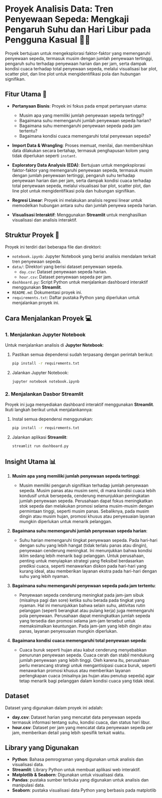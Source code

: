 # Proyek Analisis Data: Tren Penyewaan Sepeda: Mengkaji Pengaruh Suhu dan Hari Libur pada Pengguna Kasual 🚴‍♂️

Proyek bertujuan untuk mengeksplorasi faktor-faktor yang memengaruhi penyewaan sepeda, termasuk musim dengan jumlah penyewaan tertinggi, pengaruh suhu terhadap penyewaan harian dan per jam, serta dampak kondisi cuaca terhadap total penyewaan sepeda, melalui visualisasi bar plot, scatter plot, dan line plot untuk mengidentifikasi pola dan hubungan signifikan.

## Fitur Utama 🚀

- **Pertanyaan Bisnis**: Proyek ini fokus pada empat pertanyaan utama:
  - Musim apa yang memiliki jumlah penyewaan sepeda tertinggi?
  - Bagaimana suhu memengaruhi jumlah penyewaan sepeda harian?
  - Bagaimana suhu memengaruhi penyewaan sepeda pada jam tertentu?
  - Bagaimana kondisi cuaca memengaruhi total penyewaan sepeda?
- **Import Data & Wrangling**: Proses memuat, menilai, dan membersihkan data dilakukan secara bertahap, termasuk penghapusan kolom yang tidak diperlukan seperti `instant`.
- **Exploratory Data Analysis (EDA)**: Bertujuan untuk mengeksplorasi faktor-faktor yang memengaruhi penyewaan sepeda, termasuk musim dengan jumlah penyewaan tertinggi, pengaruh suhu terhadap penyewaan harian dan per jam, serta dampak kondisi cuaca terhadap total penyewaan sepeda, melalui visualisasi bar plot, scatter plot, dan line plot untuk mengidentifikasi pola dan hubungan signifikan.

- **Regresi Linear**: Proyek ini melakukan analisis regresi linear untuk memodelkan hubungan antara suhu dan jumlah penyewa sepeda harian.

- **Visualisasi Interaktif**: Menggunakan **Streamlit** untuk menghasilkan visualisasi dan analisis interaktif.

## Struktur Proyek 📂

Proyek ini terdiri dari beberapa file dan direktori:

- `notebook.ipynb`: Jupyter Notebook yang berisi analisis mendalam terkait tren penyewaan sepeda.
- `data/`: Direktori yang berisi dataset penyewaan sepeda.
  - `day.csv`: Dataset penyewaan sepeda harian.
  - `hour.csv`: Dataset penyewaan sepeda per jam.
- `dashboard.py`: Script Python untuk menjalankan dashboard interaktif menggunakan **Streamlit**.
- `README.md`: Dokumentasi proyek ini.
- `requirements.txt`: Daftar pustaka Python yang diperlukan untuk menjalankan proyek ini.

## Cara Menjalankan Proyek 💻

### 1. Menjalankan Jupyter Notebook

Untuk menjalankan analisis di **Jupyter Notebook**:

1. Pastikan semua dependensi sudah terpasang dengan perintah berikut:
   ```bash
   pip install -r requirements.txt
   ```
2. Jalankan Jupyter Notebook:
   ```bash
   jupyter notebook notebook.ipynb
   ```

### 2. Menjalankan Dasbor Streamlit

Proyek ini juga menyediakan dashboard interaktif menggunakan **Streamlit**. Ikuti langkah berikut untuk menjalankannya:

1. Instal semua dependensi menggunakan:
   ```bash
   pip install -r requirements.txt
   ```
2. Jalankan aplikasi **Streamlit**:
   ```bash
   streamlit run dashboard.py
   ```

## Insight Utama 📊

1. **Musim apa yang memiliki jumlah penyewaan sepeda tertinggi**:

   - Musim memiliki pengaruh signifikan terhadap jumlah penyewaan sepeda. Musim panas atau musim semi, di mana kondisi cuaca lebih kondusif untuk bersepeda, cenderung menunjukkan peningkatan jumlah penyewaan sepeda. Perusahaan dapat fokus meningkatkan stok sepeda dan melakukan promosi selama musim-musim dengan permintaan tinggi, seperti musim panas. Sebaliknya, pada musim dingin atau musim hujan, promosi khusus atau penyesuaian layanan mungkin diperlukan untuk menarik pelanggan.

2. **Bagaimana suhu memengaruhi jumlah penyewaan sepeda harian**:

   - Suhu harian memengaruhi tingkat penyewaan sepeda. Pada hari-hari dengan suhu yang lebih hangat (tidak terlalu panas atau dingin), penyewaan cenderung meningkat. Ini menunjukkan bahwa kondisi iklim sedang lebih menarik bagi pelanggan. Untuk perusahaan, penting untuk menyiapkan strategi yang fleksibel berdasarkan prediksi cuaca, seperti menawarkan diskon pada hari-hari yang kurang ideal, atau memberikan layanan ekstra pada hari-hari dengan suhu yang lebih nyaman.

3. **Bagaimana suhu memengaruhi penyewaan sepeda pada jam tertentu**:

   - Penyewaan sepeda cenderung meningkat pada jam-jam sibuk (misalnya pagi dan sore) ketika suhu berada pada tingkat yang nyaman. Hal ini menunjukkan bahwa selain suhu, aktivitas rutin pelanggan (seperti berangkat atau pulang kerja) juga memengaruhi pola penyewaan. Perusahaan dapat meningkatkan jumlah sepeda yang tersedia dan promosi selama jam-jam tersebut untuk memaksimalkan keuntungan. Pada jam-jam yang lebih dingin atau panas, layanan penyesuaian mungkin diperlukan.

4. **Bagaimana kondisi cuaca memengaruhi total penyewaan sepeda**:
   - Cuaca buruk seperti hujan atau kabut cenderung menyebabkan penurunan penyewaan sepeda. Cuaca cerah dan stabil mendukung jumlah penyewaan yang lebih tinggi. Oleh karena itu, perusahaan perlu merancang strategi untuk mengantisipasi cuaca buruk, seperti menawarkan promosi khusus atau memberikan layanan perlengkapan cuaca (misalnya jas hujan atau penutup sepeda) agar tetap menarik bagi pelanggan dalam kondisi cuaca yang tidak ideal.

## Dataset

Dataset yang digunakan dalam proyek ini adalah:

- **day.csv**: Dataset harian yang mencatat data penyewaan sepeda termasuk informasi tentang suhu, kondisi cuaca, dan status hari libur.
- **hour.csv**: Dataset per jam yang mencatat data penyewaan sepeda per jam, memberikan detail yang lebih spesifik terkait waktu.

## Library yang Digunakan

- **Python**: Bahasa pemrograman yang digunakan untuk analisis dan visualisasi data.
- **Streamlit**: Library Python untuk membuat aplikasi web interaktif.
- **Matplotlib & Seaborn**: Digunakan untuk visualisasi data.
- **Pandas**: pustaka sumber terbuka yang digunakan untuk analisis dan manipulasi data.
- **Seaborn**: pustaka visualisasi data Python yang berbasis pada matplotlib
